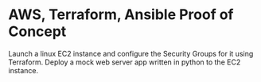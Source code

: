 # AWS, Terraform, Ansible Proof of Concept

Launch a linux EC2 instance and configure the Security Groups for it using Terraform.
Deploy a mock web server app written in python to the EC2 instance.
